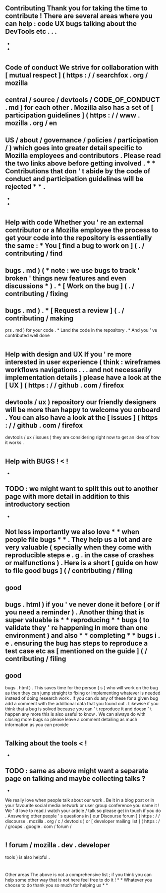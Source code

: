 #
Contributing
Thank
you
for
taking
the
time
to
contribute
!
There
are
several
areas
where
you
can
help
:
code
UX
bugs
talking
about
the
DevTools
etc
.
.
.
-
-
-
#
#
Code
of
conduct
We
strive
for
collaboration
with
[
mutual
respect
]
(
https
:
/
/
searchfox
.
org
/
mozilla
-
central
/
source
/
devtools
/
CODE_OF_CONDUCT
.
md
)
for
each
other
.
Mozilla
also
has
a
set
of
[
participation
guidelines
]
(
https
:
/
/
www
.
mozilla
.
org
/
en
-
US
/
about
/
governance
/
policies
/
participation
/
)
which
goes
into
greater
detail
specific
to
Mozilla
employees
and
contributors
.
Please
read
the
two
links
above
before
getting
involved
.
*
*
Contributions
that
don
'
t
abide
by
the
code
of
conduct
and
participation
guidelines
will
be
rejected
*
*
.
-
-
-
#
#
Help
with
code
Whether
you
'
re
an
external
contributor
or
a
Mozilla
employee
the
process
to
get
your
code
into
the
repository
is
essentially
the
same
:
*
You
[
find
a
bug
to
work
on
]
(
.
/
contributing
/
find
-
bugs
.
md
)
(
*
note
:
we
use
bugs
to
track
'
broken
'
things
new
features
and
even
discussions
*
)
.
*
[
Work
on
the
bug
]
(
.
/
contributing
/
fixing
-
bugs
.
md
)
.
*
[
Request
a
review
]
(
.
/
contributing
/
making
-
prs
.
md
)
for
your
code
.
*
Land
the
code
in
the
repository
.
*
And
you
'
ve
contributed
well
done
#
#
Help
with
design
and
UX
If
you
'
re
more
interested
in
user
experience
(
think
:
wireframes
workflows
navigations
.
.
.
and
not
necessarily
implementation
details
)
please
have
a
look
at
the
[
UX
]
(
https
:
/
/
github
.
com
/
firefox
-
devtools
/
ux
)
repository
our
friendly
designers
will
be
more
than
happy
to
welcome
you
onboard
.
You
can
also
have
a
look
at
the
[
issues
]
(
https
:
/
/
github
.
com
/
firefox
-
devtools
/
ux
/
issues
)
they
are
considering
right
now
to
get
an
idea
of
how
it
works
.
#
#
Help
with
BUGS
!
<
!
-
-
TODO
:
we
might
want
to
split
this
out
to
another
page
with
more
detail
in
addition
to
this
introductory
section
-
-
>
Not
less
importantly
we
also
love
*
*
when
people
file
bugs
*
*
.
They
help
us
a
lot
and
are
very
valuable
(
specially
when
they
come
with
reproducible
steps
e
.
g
.
in
the
case
of
crashes
or
malfunctions
)
.
Here
is
a
short
[
guide
on
how
to
file
good
bugs
]
(
/
contributing
/
filing
-
good
-
bugs
.
html
)
if
you
'
ve
never
done
it
before
(
or
if
you
need
a
reminder
)
.
Another
thing
that
is
super
valuable
is
*
*
reproducing
*
*
bugs
(
to
validate
they
'
re
happening
in
more
than
one
environment
)
and
also
*
*
completing
*
*
bugs
i
.
e
.
ensuring
the
bug
has
steps
to
reproduce
a
test
case
etc
as
[
mentioned
on
the
guide
]
(
/
contributing
/
filing
-
good
-
bugs
.
html
)
.
This
saves
time
for
the
person
(
s
)
who
will
work
on
the
bug
as
then
they
can
jump
straight
to
fixing
or
implementing
whatever
is
needed
instead
of
doing
research
work
.
If
you
can
do
any
of
these
for
a
given
bug
add
a
comment
with
the
additional
data
that
you
found
out
.
Likewise
if
you
think
that
a
bug
is
solved
because
you
can
'
t
reproduce
it
and
doesn
'
t
happen
any
more
this
is
also
useful
to
know
.
We
can
always
do
with
closing
more
bugs
so
please
leave
a
comment
detailing
as
much
information
as
you
can
provide
#
#
Talking
about
the
tools
<
!
-
-
TODO
:
same
as
above
might
want
a
separate
page
on
talking
and
maybe
collecting
talks
?
-
-
>
We
really
love
when
people
talk
about
our
work
.
Be
it
in
a
blog
post
or
in
your
favourite
social
media
network
or
user
group
conference
you
name
it
!
We
'
d
love
to
read
/
watch
your
article
/
talk
so
please
get
in
touch
if
you
do
.
Answering
other
people
'
s
questions
in
[
our
Discourse
forum
]
(
https
:
/
/
discourse
.
mozilla
.
org
/
c
/
devtools
)
or
[
developer
mailing
list
]
(
https
:
/
/
groups
.
google
.
com
/
forum
/
#
!
forum
/
mozilla
.
dev
.
developer
-
tools
)
is
also
helpful
.
#
#
Other
areas
The
above
is
not
a
comprehensive
list
;
if
you
think
you
can
help
some
other
way
that
is
not
here
feel
free
to
do
it
!
*
*
Whatever
you
choose
to
do
thank
you
so
much
for
helping
us
*
*
